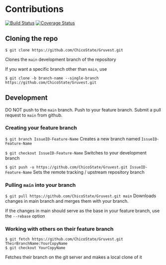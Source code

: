# Contributions

[![Build Status](https://travis-ci.org/blueweaver/Gruvest.svg?branch=django)](https://travis-ci.org/blueweaver/Gruvest)
[![Coverage Status](https://coveralls.io/repos/github/blueweaver/Gruvest/badge.svg?branch=django)](https://coveralls.io/github/blueweaver/Gruvest?branch=django)

## Cloning the repo

```
$ git clone https://github.com/ChicoState/Gruvest.git
```
Clones the `main` development branch of the repository

If you want a specific branch other than `main`, use
```
$ git clone -b branch-name --single-branch https://github.com/ChicoState/Gruvest.git
```


## Development

DO NOT push to the `main` branch. Push to your feature branch. Submit a pull request to `main` from github.

### Creating your feature branch

```$ git branch IssueID-Feature-Name```
Creates a new branch named `IssueID-Feature-Name`


```$ git checkout IssueID-Feature-Name```
Switches to your development branch


```$ git push -u https://github.com/ChicoState/Gruvest.git IssueID-Feature-Name```
Sets the remote tracking / upstream repository branch

### Pulling ```main``` into your branch

```$ git pull https://github.com/ChicoState/Gruvest.git main```
Downloads changes in main branch and merges them with your branch.

If the changes in main should serve as the base in your feature branch, use the `--rebase` option

### Working with others on their feature branch

```
$ git fetch https://github.com/ChicoState/Gruvest.git TheirBranchName:YourCopyName
$ git checkout YourCopyName
```
Fetches their branch on the git server and makes a local clone of it
